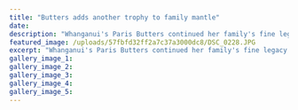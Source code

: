 ```yaml
---
title: "Butters adds another trophy to family mantle"
date: 
description: "Whanganui's Paris Butters continued her family's fine legacy at the 2016 Dunlop Slazenger Wanganui Open by winning the women's open singles and doubles titles for the first time..."
featured_image: /uploads/57fbfd32ff2a7c37a3000dc8/DSC_0228.JPG
excerpt: "Whanganui's Paris Butters continued her family's fine legacy at the 2016 Dunlop Slazenger Wanganui Open by winning the women's open singles and doubles titles for the first time."
gallery_image_1: 
gallery_image_2: 
gallery_image_3: 
gallery_image_4: 
gallery_image_5: 
---
```

